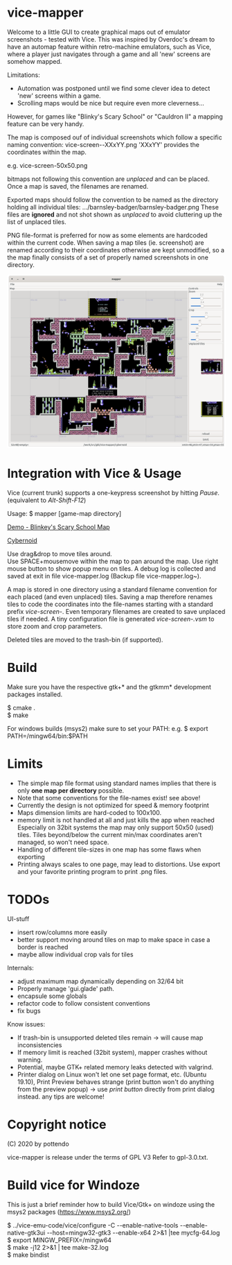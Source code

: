 # vice-mapper
Welcome to a little GUI to create graphical maps out of emulator
screenshots - tested with Vice. This was inspired by Overdoc's dream
to have an automap feature within retro-machine emulators, such as
Vice, where a player just navigates through a game and all 'new'
screens are somehow mapped.

Limitations:
- Automation was postponed until we find some clever idea to detect
'new' screens within a game.
- Scrolling maps would be nice but require even more cleverness...

However, for games like "Blinky's Scary School" or "Cauldron II" a
mapping feature can be very handy.

The map is composed ouf of individual screenshots which follow a
specific naming convention:
  vice-screen--XXxYY.png
'XXxYY' provides the coordinates within the map. 

e.g.
  vice-screen-50x50.png
  
bitmaps not following this convention are *unplaced* and can be
placed. Once a map is saved, the filenames are renamed.

Exported maps should follow the convention to be named as the
directory holding all individual tiles:
  .../barnsley-badger/barnsley-badger.png
These files are **ignored** and not shot shown as *unplaced* to avoid
cluttering up the list of unplaced tiles.
  
PNG file-format is preferred for now as some elements are hardcoded
within the current code.
When saving a map tiles (ie. screenshot) are renamed according to
their coordinates otherwise are kept unmodified, so a the map finally
consists of a set of properly named screenshots in one directory. 

![Cybernoid](https://github.com/pottendo/vice-mapper/blob/master/doc/Demo4-Cybernoid.png)

# Integration with Vice & Usage

Vice (current trunk) supports a one-keypress screenshot by hitting *Pause*.
(equivalent to *Alt-Shift-F12*)

Usage:
$ mapper [game-map directory]

[Demo - Blinkey's Scary School
Map](https://github.com/pottendo/vice-mapper/blob/master/doc/Demo1-BlinkeyMap.png)<br>

[Cybernoid](https://github.com/pottendo/vice-mapper/blob/master/doc/Demo3-Cybernoid.png)<br>

Use drag&drop to move tiles around. <br>
Use SPACE+mousemove within the map to pan around the map. 
Use right mouse button to show popup menu on tiles.
A debug log is collected and saved at exit in file vice-mapper.log
(Backup file vice-mapper.log~).

A map is stored in one directory using a standard filename convention
for each placed (and even unplaced) tiles.
Saving a map therefore renames tiles to code the coordinates into the
file-names starting with a standard prefix *vice-screen-*. Even
temporary filenames are created to save unplaced tiles if needed.
A tiny configuration file is generated *vice-screen-.vsm* to store
zoom and crop parameters.

Deleted tiles are moved to the trash-bin (if supported).

# Build

Make sure you have the respective gtk+* and the gtkmm* development
packages installed.

$ cmake .<br>
$ make

For windows builds (msys2) make sure to set your PATH: 
e.g. $ export PATH=/mingw64/bin:$PATH

# Limits

- The simple map file format using standard names implies that there
  is only **one map per directory** possible.
- Note that some conventions for the file-names exist! see above!
- Currently the design is not optimized for speed & memory footprint
- Maps dimension limits are hard-coded to 100x100.
- memory limit is not handled at all and just kills the app when reached<br>
  Especially on 32bit systems the map may only support 50x50 (used) tiles.
  Tiles beyond/below the current min/max coordinates aren't managed,
  so won't need space.
- Handling of different tile-sizes in one map has some flaws when
  exporting
- Printing always scales to one page, may lead to distortions.
  Use export and your favorite printing program to print .png files.


# TODOs

UI-stuff<br>
- insert row/columns more easily
- better support moving around tiles on map to make space in case a border is reached 
- maybe allow individual crop vals for tiles

Internals:<br>
- adjust maximum map dynamically depending on 32/64 bit
- Properly manage 'gui.glade' path.
- encapsule some globals
- refactor code to follow consistent conventions
- fix bugs

Know issues:<br>
- If trash-bin is unsupported deleted tiles remain -> will cause map
  inconsistencies
- If memory limit is reached (32bit system), mapper crashes without
  warning.
- Potential, maybe GTK+ related memory leaks detected with valgrind.
- Printer dialog on Linux won't let one set page format, etc. (Ubuntu
  19.10), Print Preview behaves strange (print button won't do
  anything from the preview popup) -> use *print button* directly from
  print dialog instead.
  any tips are welcome!

# Copyright notice

(C) 2020 by pottendo

vice-mapper is release under the terms of GPL V3
Refer to gpl-3.0.txt.

# Build vice for Windoze

This is just a brief reminder how to build Vice/Gtk+ on windoze using
the msys2 packages (https://www.msys2.org/)

$ ../vice-emu-code/vice/configure -C --enable-native-tools
--enable-native-gtk3ui --host=mingw32-gtk3 --enable-x64 2>&1 |tee
mycfg-64.log<br>
$ export MINGW_PREFIX=/mingw64<br>
$ make -j12 2>&1 | tee make-32.log<br>
$ make bindist<br>


